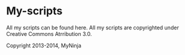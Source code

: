 My-scripts
==========

All my scripts can be found here. All my scripts are copyrighted under Creative Commons Atrribution 3.0.

Copyright 2013-2014, MyNinja
